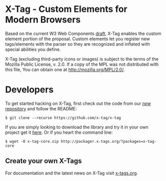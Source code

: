 # X-Tag - Custom Elements for Modern Browsers

Based on the current W3 Web Components [draft][1], X-Tag enables the custom element portion of the proposal.
Custom elements let you register new tags/elements with the parser so they are recognized and inflated with
special abilities you define.

X-Tag (excluding third-party icons or images) is subject to the terms of the Mozilla Public License, v. 2.0. If a copy of the MPL was not distributed with this file, You can obtain one at http://mozilla.org/MPL/2.0/.

  [1]: https://dvcs.w3.org/hg/webcomponents/raw-file/tip/explainer/index.html       "W3 Web Components Spec (Draft)"

# Developers

To get started hacking on X-Tag, first check out the code from our [*new* repository](https://github.com/x-tag/core) and follow the README:

    $ git clone --recurse https://github.com/x-tag/x-tag



If you are simply looking to download the library and try it in your own project get it [here](http://x-tags.org/).  Or if you heart the command line:

	$ wget -O x-tag-core.zip http://packager.x-tags.org/?packages=x-tag-core



## Create your own X-Tags

For documentation and the latest news on X-Tag visit [x-tags.org](http://x-tags.org).
